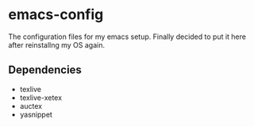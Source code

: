 # emacs-config
The configuration files for my emacs setup. Finally decided to put it here after reinstallng my OS again.

## Dependencies
- texlive
- texlive-xetex
- auctex
- yasnippet